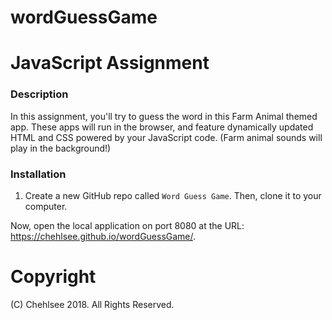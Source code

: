 # wordGuessGame
# JavaScript Assignment

### Description

In this assignment, you'll try to guess the word in this Farm Animal themed app. These apps will run in the browser, and feature dynamically updated HTML and CSS powered by your JavaScript code. (Farm animal sounds will play in the background!)

### Installation

1. Create a new GitHub repo called `Word Guess Game`. Then, clone it to your computer.

Now, open the local application on port 8080 at the URL: https://chehlsee.github.io/wordGuessGame/.

# Copyright
 (C) Chehlsee 2018. All Rights Reserved.
